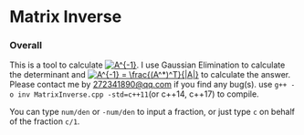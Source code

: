# Matrix Inverse

### Overall
This is a tool to calculate <a href="https://www.codecogs.com/eqnedit.php?latex=A^{-1}" target="_blank"><img src="https://latex.codecogs.com/gif.latex?A^{-1}" title="A^{-1}" /></a>. I use Gaussian Elimination to calculate the determinant and <a href="https://www.codecogs.com/eqnedit.php?latex=A^{-1}&space;=&space;\frac{(A^*)^T}{|A|}" target="_blank"><img src="https://latex.codecogs.com/gif.latex?A^{-1}&space;=&space;\frac{(A^*)^T}{|A|}" title="A^{-1} = \frac{(A^*)^T}{|A|}" /></a> to calculate the answer. Please contact me by 272341890@qq.com if you find any bug(s).
use `g++ -o inv MatrixInverse.cpp -std=c++11`(or c++14, c++17) to compile.

You can type `num/den` or `-num/den` to input a fraction, or just type `c` on behalf of the fraction `c/1`.